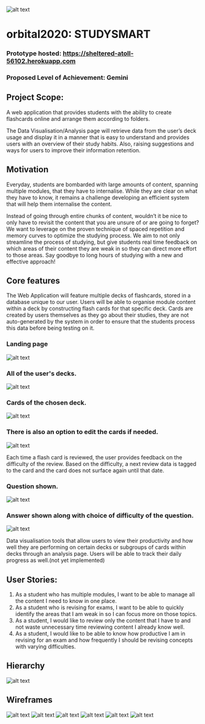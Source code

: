 ![alt text](https://github.com/KishenKumarrrrr/orbital2020/blob/master/client/public/studysmart.ico)
# orbital2020: STUDYSMART

### Prototype hosted: https://sheltered-atoll-56102.herokuapp.com

### Proposed Level of Achievement: Gemini

## Project Scope:

A web application that provides students with the ability to create flashcards online and arrange them according to folders.

The Data Visualisation/Analysis page will retrieve data from the user’s deck usage and display it in a manner that is easy to understand and provides users with an overview of their study habits. Also, raising suggestions and ways for users to improve their information retention.

## Motivation
Everyday, students are bombarded with large amounts of content, spanning multiple modules, that they have to internalise. While they are clear on what they have to know, it remains a challenge developing an efficient system that will help them internalise the content. 

Instead of going through entire chunks of content, wouldn’t it be nice to only have to revisit the content that you are unsure of or are going to forget? We want to leverage on the proven technique of spaced repetition and memory curves to optimize the studying process. We aim to not only streamline the process of studying, but give students real time feedback on which areas of their content they are weak in so they can direct more effort to those areas. Say goodbye to long hours of studying with a new and effective approach! 

## Core features
The Web Application will feature multiple decks of flashcards, stored in a database unique to our user. Users will be able to organise module content within a deck by constructing flash cards for that specific deck. Cards are created by users themselves as they go about their studies, they are not auto-generated by the system in order to ensure that the students process this data before being testing on it.

### Landing page
![alt text](https://github.com/KishenKumarrrrr/orbital2020/blob/master/landing.jpeg?raw=true)

### All of the user's decks.
![alt text](https://github.com/KishenKumarrrrr/orbital2020/blob/master/all_decks.jpeg?raw=true)

### Cards of the chosen deck.
![alt text](https://github.com/KishenKumarrrrr/orbital2020/blob/master/cards.jpeg?raw=true)

### There is also an option to edit the cards if needed.
![alt text](https://github.com/KishenKumarrrrr/orbital2020/blob/master/edit_qn.jpeg?raw=true)

Each time a flash card is reviewed, the user provides feedback on the difficulty of the review. Based on the difficulty, a next review data is tagged to the card and the card does not surface again until that date. 

### Question shown.
![alt text](https://github.com/KishenKumarrrrr/orbital2020/blob/master/card.png?raw=true)
### Answer shown along with choice of difficulty of the question.
![alt text](https://github.com/KishenKumarrrrr/orbital2020/blob/master/answer.png?raw=true)


Data visualisation tools that allow users to view their productivity and how well they are performing on certain decks or subgroups of cards within decks through an analysis page. Users will be able to track their daily progress as well.(not yet implemented)

## User Stories:

1.	As a student who has multiple modules, I want to be able to manage all the content I need to know in one place.
2.	As a student who is revising for exams, I want to be able to quickly identify the areas that I am weak in so I can focus more on those topics.
3.	As a student, I would like to review only the content that I have to and not waste unnecessary time reviewing content I already know well.
4.	As a student, I would like to be able to know how productive I am in revising for an exam and how frequently I should be revising concepts with varying difficulties.

## Hierarchy
![alt text](https://github.com/KishenKumarrrrr/orbital2020/blob/master/hierarchy.jpeg?raw=true)


## Wireframes
![alt text](https://github.com/KishenKumarrrrr/orbital2020/blob/master/landing_wireframe.jpeg?raw=true)
![alt text](https://github.com/KishenKumarrrrr/orbital2020/blob/master/all_decks_wireframe.jpeg?raw=true)
![alt text](https://github.com/KishenKumarrrrr/orbital2020/blob/master/all_cards_wireframe.jpeg?raw=true)
![alt text](https://github.com/KishenKumarrrrr/orbital2020/blob/master/card_wireframe.jpeg?raw=true)
![alt text](https://github.com/KishenKumarrrrr/orbital2020/blob/master/answer_fireframe.jpeg?raw=true)
![alt text](https://github.com/KishenKumarrrrr/orbital2020/blob/master/edit_qn_wireframe.jpeg?raw=true)

